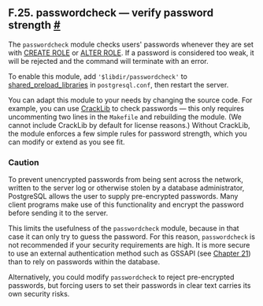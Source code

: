 ## F.25. passwordcheck — verify password strength [#](#PASSWORDCHECK)

The `passwordcheck` module checks users' passwords whenever they are set with [CREATE ROLE](sql-createrole.html "CREATE ROLE") or [ALTER ROLE](sql-alterrole.html "ALTER ROLE"). If a password is considered too weak, it will be rejected and the command will terminate with an error.

To enable this module, add `'$libdir/passwordcheck'` to [shared\_preload\_libraries](runtime-config-client.html#GUC-SHARED-PRELOAD-LIBRARIES) in `postgresql.conf`, then restart the server.

You can adapt this module to your needs by changing the source code. For example, you can use [CrackLib](https://github.com/cracklib/cracklib) to check passwords — this only requires uncommenting two lines in the `Makefile` and rebuilding the module. (We cannot include CrackLib by default for license reasons.) Without CrackLib, the module enforces a few simple rules for password strength, which you can modify or extend as you see fit.

### Caution

To prevent unencrypted passwords from being sent across the network, written to the server log or otherwise stolen by a database administrator, PostgreSQL allows the user to supply pre-encrypted passwords. Many client programs make use of this functionality and encrypt the password before sending it to the server.

This limits the usefulness of the `passwordcheck` module, because in that case it can only try to guess the password. For this reason, `passwordcheck` is not recommended if your security requirements are high. It is more secure to use an external authentication method such as GSSAPI (see [Chapter 21](client-authentication.html "Chapter 21. Client Authentication")) than to rely on passwords within the database.

Alternatively, you could modify `passwordcheck` to reject pre-encrypted passwords, but forcing users to set their passwords in clear text carries its own security risks.